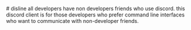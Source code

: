 # disline
all developers have non developers friends who use discord. this discord client is for those developers who prefer command line interfaces who want to communicate with non-developer friends.
